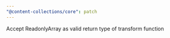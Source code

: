 ```yaml
---
"@content-collections/core": patch
---
```


Accept ReadonlyArray as valid return type of transform function
